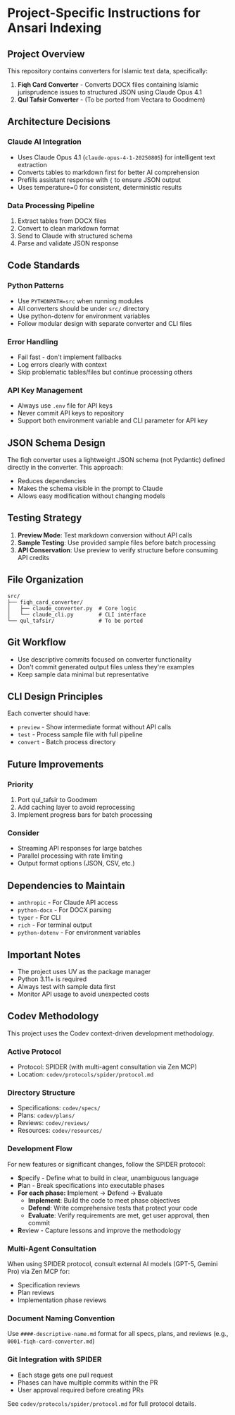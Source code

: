 # Project-Specific Instructions for Ansari Indexing

## Project Overview
This repository contains converters for Islamic text data, specifically:
1. **Fiqh Card Converter** - Converts DOCX files containing Islamic jurisprudence issues to structured JSON using Claude Opus 4.1
2. **Qul Tafsir Converter** - (To be ported from Vectara to Goodmem)

## Architecture Decisions

### Claude AI Integration
- Uses Claude Opus 4.1 (`claude-opus-4-1-20250805`) for intelligent text extraction
- Converts tables to markdown first for better AI comprehension
- Prefills assistant response with `{` to ensure JSON output
- Uses temperature=0 for consistent, deterministic results

### Data Processing Pipeline
1. Extract tables from DOCX files
2. Convert to clean markdown format
3. Send to Claude with structured schema
4. Parse and validate JSON response

## Code Standards

### Python Patterns
- Use `PYTHONPATH=src` when running modules
- All converters should be under `src/` directory
- Use python-dotenv for environment variables
- Follow modular design with separate converter and CLI files

### Error Handling
- Fail fast - don't implement fallbacks
- Log errors clearly with context
- Skip problematic tables/files but continue processing others

### API Key Management
- Always use `.env` file for API keys
- Never commit API keys to repository
- Support both environment variable and CLI parameter for API key

## JSON Schema Design

The fiqh converter uses a lightweight JSON schema (not Pydantic) defined directly in the converter. This approach:
- Reduces dependencies
- Makes the schema visible in the prompt to Claude
- Allows easy modification without changing models

## Testing Strategy

1. **Preview Mode**: Test markdown conversion without API calls
2. **Sample Testing**: Use provided sample files before batch processing
3. **API Conservation**: Use preview to verify structure before consuming API credits

## File Organization

```
src/
├── fiqh_card_converter/
│   ├── claude_converter.py  # Core logic
│   └── claude_cli.py        # CLI interface
└── qul_tafsir/              # To be ported
```

## Git Workflow
- Use descriptive commits focused on converter functionality
- Don't commit generated output files unless they're examples
- Keep sample data minimal but representative

## CLI Design Principles

Each converter should have:
- `preview` - Show intermediate format without API calls
- `test` - Process sample file with full pipeline
- `convert` - Batch process directory

## Future Improvements

### Priority
1. Port qul_tafsir to Goodmem
2. Add caching layer to avoid reprocessing
3. Implement progress bars for batch processing

### Consider
- Streaming API responses for large batches
- Parallel processing with rate limiting
- Output format options (JSON, CSV, etc.)

## Dependencies to Maintain
- `anthropic` - For Claude API access
- `python-docx` - For DOCX parsing
- `typer` - For CLI
- `rich` - For terminal output
- `python-dotenv` - For environment variables

## Important Notes

- The project uses UV as the package manager
- Python 3.11+ is required
- Always test with sample data first
- Monitor API usage to avoid unexpected costs

## Codev Methodology

This project uses the Codev context-driven development methodology.

### Active Protocol
- Protocol: SPIDER (with multi-agent consultation via Zen MCP)
- Location: `codev/protocols/spider/protocol.md`

### Directory Structure
- Specifications: `codev/specs/`
- Plans: `codev/plans/`
- Reviews: `codev/reviews/`
- Resources: `codev/resources/`

### Development Flow
For new features or significant changes, follow the SPIDER protocol:
- **S**pecify - Define what to build in clear, unambiguous language
- **P**lan - Break specifications into executable phases
- **For each phase:** **I**mplement → **D**efend → **E**valuate
  - **Implement**: Build the code to meet phase objectives
  - **Defend**: Write comprehensive tests that protect your code
  - **Evaluate**: Verify requirements are met, get user approval, then commit
- **R**eview - Capture lessons and improve the methodology

### Multi-Agent Consultation
When using SPIDER protocol, consult external AI models (GPT-5, Gemini Pro) via Zen MCP for:
- Specification reviews
- Plan reviews
- Implementation phase reviews

### Document Naming Convention
Use `####-descriptive-name.md` format for all specs, plans, and reviews (e.g., `0001-fiqh-card-converter.md`)

### Git Integration with SPIDER
- Each stage gets one pull request
- Phases can have multiple commits within the PR
- User approval required before creating PRs

See `codev/protocols/spider/protocol.md` for full protocol details.